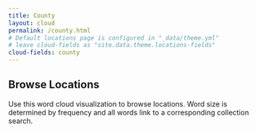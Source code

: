 ```yaml
---
title: County
layout: cloud
permalink: /county.html
# Default locations page is configured in "_data/theme.yml"
# leave cloud-fields as "site.data.theme.locations-fields"
cloud-fields: county
---
```


## Browse Locations

Use this word cloud visualization to browse locations.
Word size is determined by frequency and all words link to a corresponding collection search.
